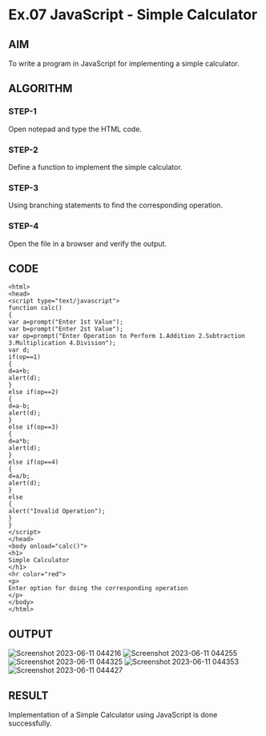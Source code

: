 # Ex.07 JavaScript - Simple Calculator
## AIM
  To write a program in JavaScript for implementing a simple calculator.

## ALGORITHM
### STEP-1
  Open notepad and type the HTML code.

### STEP-2
  Define a function to implement the simple calculator.

### STEP-3
  Using branching statements to find the corresponding operation.

### STEP-4
  Open the file in a browser and verify the output.
  
## CODE
```
<html>
<head>
<script type="text/javascript">
function calc()
{
var a=prompt("Enter 1st Value");
var b=prompt("Enter 2st Value");
var op=prompt("Enter Operation to Perform 1.Addition 2.Subtraction 3.Multiplication 4.Division");
var d;
if(op==1)
{
d=a+b;
alert(d);
}
else if(op==2)
{
d=a-b;
alert(d);
}
else if(op==3)
{
d=a*b;
alert(d);
}
else if(op==4)
{
d=a/b;
alert(d);
}
else
{
alert("Invalid Operation");
}
}
</script>
</head>
<body onload="calc()">
<h1>
Simple Calculator
</h1>
<hr color="red">
<p> 
Enter option for doing the corresponding operation
</p>
</body>
</html>
```


## OUTPUT
![Screenshot 2023-06-11 044216](https://github.com/ShiyamKumaran/Ex07_Web-Design/assets/127816458/339dba36-d75e-44e6-b0b9-a31cf628b47e)
![Screenshot 2023-06-11 044255](https://github.com/ShiyamKumaran/Ex07_Web-Design/assets/127816458/dfa2af94-e713-4839-abdf-8ebde89d18b6)
![Screenshot 2023-06-11 044325](https://github.com/ShiyamKumaran/Ex07_Web-Design/assets/127816458/adab8748-90a2-4750-b56b-454f1ac176fd)
![Screenshot 2023-06-11 044353](https://github.com/ShiyamKumaran/Ex07_Web-Design/assets/127816458/2f8b12ab-c9d6-42a8-8d15-886e6e49e007)
![Screenshot 2023-06-11 044427](https://github.com/ShiyamKumaran/Ex07_Web-Design/assets/127816458/6b022c4e-de35-474c-8274-a46a1d45a67f)



## RESULT
  Implementation of a Simple Calculator using JavaScript is done successfully.
